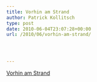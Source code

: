 ```yaml
---
title: Vorhin am Strand
author: Patrick Kollitsch
type: post
date: 2010-06-04T23:07:28+00:00
url: /2010/06/vorhin-am-strand/




---
```

<div class="media video">
  <a href="http://www.youtube.com/watch?v=kOz9IfL6_oQ" class="video">Vorhin am Strand</a>
</div>